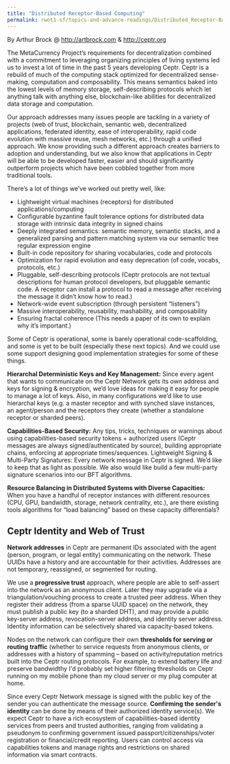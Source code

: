 ```yaml
---
title: "Distributed Receptor-Based Computing"
permalink: rwot1-sf/topics-and-advance-readings/Distributed_Receptor-Based_Computing/
---
```


By Arthur Brock @ http://artbrock.com & http://ceptr.org 

The MetaCurrency Project’s requirements for decentralization combined with a commitment to leveraging organizing principles of living systems led us to invest a lot of time in the past 5 years developing Ceptr. Ceptr is a rebuild of much of the computing stack optimized for decentralized sense-making, computation and composability. This means semantics baked into the lowest levels of memory storage, self-describing protocols which let anything talk with anything else, blockchain-like abilities for decentralized data storage and computation.

Our approach addresses many issues people are tackling in a variety of projects (web of trust, blockchain, semantic web, decentralized applications, federated identity, ease of interoperability, rapid code evolution with massive reuse, mesh networks, etc.) through a unified approach.  We know providing such a different approach creates barriers to adoption and understanding, but we also know that applications in Ceptr will be able to be developed faster, easier and should significantly outperform projects which have been cobbled together from more traditional tools.

There’s a lot of things we’ve worked out pretty well, like:  

* Lightweight virtual machines (receptors) for distributed applications/computing 
* Configurable byzantine fault tolerance options for distributed data storage with intrinsic data integrity in signed chains
* Deeply integrated semantics: semantic memory, semantic stacks, and a generalized parsing and pattern matching system via our semantic tree regular expression engine
* Built-in code repository for sharing vocabularies, code and protocols
* Optimization for rapid evolution and easy deprecation (of code, vocabs, protocols, etc.)
* Pluggable, self-describing protocols (Ceptr protocols are not textual descriptions for human protocol developers, but pluggable semantic code. A receptor can install a protocol to read a message after receiving the message it didn’t know how to read.)
* Network-wide event subscription (through persistent “listeners”)
* Massive interoperability, reusability, mashability, and composability
* Ensuring fractal coherence (This needs a paper of its own to explain why it’s important.)

Some of Ceptr is operational, some is barely operational code-scaffolding, and some is yet to be built (especially these next topics). And we could use some support designing good implementation strategies for some of these things.

**Hierarchal Deterministic Keys and Key Management:** Since every agent that wants to communicate on the Ceptr Network gets its own address and keys for signing & encryption, we’d love ideas for making it easy for people to manage a lot of keys. Also, in many configurations we’d like to use hierarchal keys (e.g. a master receptor and with synched slave instances, an agent/person and the receptors they create (whether a standalone receptor or sharded peers). 

**Capabilities-Based Security:** Any tips, tricks, techniques or warnings about using capabilities-based security tokens + authorized users (Ceptr messages are always signed/authenticated by source), building appropriate chains, enforcing at appropriate times/sequences.
Lightweight Signing & Multi-Party Signatures: Every network message in Ceptr is signed. We’d like to keep that as light as possible. We also would like build a few multi-party signature scenarios into our BFT algorithms.

**Resource Balancing in Distributed Systems with Diverse Capacities:** When you have a handful of receptor instances with different resources (CPU, GPU, bandwidth, storage, network centrality, etc.), are there existing tools algorithms for “load balancing” based on these capacity differentials?

## Ceptr Identity and Web of Trust

**Network addresses** in Ceptr are permanent IDs associated with the agent (person, program, or legal entity) communicating on the network. These UUIDs have a history and are accountable for their activities. Addresses are not temporary, reassigned, or segmented for routing. 

We use a **progressive trust** approach, where people are able to self-assert into the network as an anonymous client. Later they may upgrade via a triangulation/vouching process to create a trusted peer address. When they register their address (from a sparse UUID space) on the network, they must publish a public key (to a sharded DHT), and may provide a public key-server address, revocation-server address, and identity server address. Identity information can be selectively shared via capacity-based tokens. 

Nodes on the network can configure their own **thresholds for serving or routing traffic** (whether to service requests from anonymous clients, or addresses with a history of spamming – based on activity/reputation metrics built into the Ceptr routing protocols. For example, to extend battery life and preserve bandwidthy I'd probably set higher filtering thresholds on Ceptr running on my mobile phone than my cloud server or my plug computer at home.

Since every Ceptr Network message is signed with the public key of the sender you can authenticate the message source. **Confirming the sender's identity** can be done by means of their authorized identity service(s). We expect Ceptr to have a rich ecosystem of capabilities-based identity services from peers and trusted authorities, ranging from validating a pseudonym to confirming government issued passport/citizenships/voter registration or financial/credit reporting. Users can control access via capabilities tokens and manage rights and restrictions on shared information via smart contracts. 
